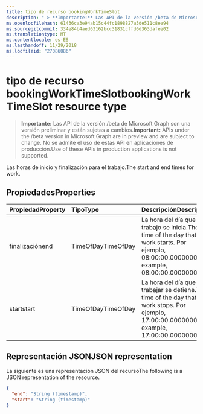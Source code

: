 ```yaml
---
title: tipo de recurso bookingWorkTimeSlot
description: " > **Importante:** Las API de la versión /beta de Microsoft Graph son una versión preliminar y están sujetas a cambios. No se admite el uso de estas API en aplicaciones de producción."
ms.openlocfilehash: 61436ca3e94ab15c44fc1898827a3de511c8ee94
ms.sourcegitcommit: 334e84b4aed63162bcc31831cffd6d363dafee02
ms.translationtype: MT
ms.contentlocale: es-ES
ms.lasthandoff: 11/29/2018
ms.locfileid: "27086086"
---
```

# <a name="bookingworktimeslot-resource-type"></a><span data-ttu-id="31441-104">tipo de recurso bookingWorkTimeSlot</span><span class="sxs-lookup"><span data-stu-id="31441-104">bookingWorkTimeSlot resource type</span></span>

 > <span data-ttu-id="31441-105">**Importante:** Las API de la versión /beta de Microsoft Graph son una versión preliminar y están sujetas a cambios.</span><span class="sxs-lookup"><span data-stu-id="31441-105">**Important:** APIs under the /beta version in Microsoft Graph are in preview and are subject to change.</span></span> <span data-ttu-id="31441-106">No se admite el uso de estas API en aplicaciones de producción.</span><span class="sxs-lookup"><span data-stu-id="31441-106">Use of these APIs in production applications is not supported.</span></span>
 
<span data-ttu-id="31441-107">Las horas de inicio y finalización para el trabajo.</span><span class="sxs-lookup"><span data-stu-id="31441-107">The start and end times for work.</span></span>


## <a name="properties"></a><span data-ttu-id="31441-108">Propiedades</span><span class="sxs-lookup"><span data-stu-id="31441-108">Properties</span></span>
| <span data-ttu-id="31441-109">Propiedad</span><span class="sxs-lookup"><span data-stu-id="31441-109">Property</span></span>     | <span data-ttu-id="31441-110">Tipo</span><span class="sxs-lookup"><span data-stu-id="31441-110">Type</span></span>   |<span data-ttu-id="31441-111">Descripción</span><span class="sxs-lookup"><span data-stu-id="31441-111">Description</span></span>|
|:---------------|:--------|:----------|
|<span data-ttu-id="31441-112">finalización</span><span class="sxs-lookup"><span data-stu-id="31441-112">end</span></span>|<span data-ttu-id="31441-113">TimeOfDay</span><span class="sxs-lookup"><span data-stu-id="31441-113">TimeOfDay</span></span>|<span data-ttu-id="31441-114">La hora del día que trabajo se inicia.</span><span class="sxs-lookup"><span data-stu-id="31441-114">The time of the day that work starts.</span></span> <span data-ttu-id="31441-115">Por ejemplo, 08:00:00.0000000.</span><span class="sxs-lookup"><span data-stu-id="31441-115">For example, 08:00:00.0000000.</span></span>|
|<span data-ttu-id="31441-116">start</span><span class="sxs-lookup"><span data-stu-id="31441-116">start</span></span>|<span data-ttu-id="31441-117">TimeOfDay</span><span class="sxs-lookup"><span data-stu-id="31441-117">TimeOfDay</span></span>|<span data-ttu-id="31441-118">La hora del día que trabajar se detiene.</span><span class="sxs-lookup"><span data-stu-id="31441-118">The time of the day that work stops.</span></span> <span data-ttu-id="31441-119">Por ejemplo, 17:00:00.0000000.</span><span class="sxs-lookup"><span data-stu-id="31441-119">For example, 17:00:00.0000000.</span></span>|

## <a name="json-representation"></a><span data-ttu-id="31441-120">Representación JSON</span><span class="sxs-lookup"><span data-stu-id="31441-120">JSON representation</span></span>

<span data-ttu-id="31441-121">La siguiente es una representación JSON del recurso</span><span class="sxs-lookup"><span data-stu-id="31441-121">The following is a JSON representation of the resource.</span></span>

<!-- {
  "blockType": "resource",
  "optionalProperties": [

  ],
  "@odata.type": "microsoft.graph.bookingWorkTimeSlot"
}-->

```json
{
  "end": "String (timestamp)",
  "start": "String (timestamp)"
}

```

<!-- uuid: 8fcb5dbc-d5aa-4681-8e31-b001d5168d79
2015-10-25 14:57:30 UTC -->
<!-- {
  "type": "#page.annotation",
  "description": "bookingWorkTimeSlot resource",
  "keywords": "",
  "section": "documentation",
  "tocPath": ""
}-->